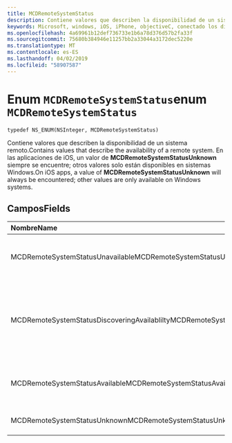 ```yaml
---
title: MCDRemoteSystemStatus
description: Contiene valores que describen la disponibilidad de un sistema remoto.
keywords: Microsoft, windows, iOS, iPhone, objectiveC, conectado los dispositivos, proyecto Roma
ms.openlocfilehash: 4a69961b12def736733e1b6a78d376d57b2fa33f
ms.sourcegitcommit: 75680b384946e11257bb2a33044a3172dec5220e
ms.translationtype: MT
ms.contentlocale: es-ES
ms.lasthandoff: 04/02/2019
ms.locfileid: "58907587"
---
```

# <a name="enum-mcdremotesystemstatus"></a><span data-ttu-id="1a210-104">Enum `MCDRemoteSystemStatus`</span><span class="sxs-lookup"><span data-stu-id="1a210-104">enum `MCDRemoteSystemStatus`</span></span> 

```
typedef NS_ENUM(NSInteger, MCDRemoteSystemStatus)
```  
<span data-ttu-id="1a210-105">Contiene valores que describen la disponibilidad de un sistema remoto.</span><span class="sxs-lookup"><span data-stu-id="1a210-105">Contains values that describe the availability of a remote system.</span></span> <span data-ttu-id="1a210-106">En las aplicaciones de iOS, un valor de **MCDRemoteSystemStatusUnknown** siempre se encuentre; otros valores solo están disponibles en sistemas Windows.</span><span class="sxs-lookup"><span data-stu-id="1a210-106">On iOS apps, a value of **MCDRemoteSystemStatusUnknown** will always be encountered; other values are only available on Windows systems.</span></span>

## <a name="fields"></a><span data-ttu-id="1a210-107">Campos</span><span class="sxs-lookup"><span data-stu-id="1a210-107">Fields</span></span>

| <span data-ttu-id="1a210-108">Nombre</span><span class="sxs-lookup"><span data-stu-id="1a210-108">Name</span></span>                              | <span data-ttu-id="1a210-109">Valor</span><span class="sxs-lookup"><span data-stu-id="1a210-109">Value</span></span> | <span data-ttu-id="1a210-110">Descripción</span><span class="sxs-lookup"><span data-stu-id="1a210-110">Description</span></span>                    |
|:----------------------------------|:------|:-------------------------------|
| <span data-ttu-id="1a210-111">MCDRemoteSystemStatusUnavailable</span><span class="sxs-lookup"><span data-stu-id="1a210-111">MCDRemoteSystemStatusUnavailable</span></span> | <span data-ttu-id="1a210-112">0</span><span class="sxs-lookup"><span data-stu-id="1a210-112">0</span></span> | <span data-ttu-id="1a210-113">El sistema remoto se notifica como no disponible.</span><span class="sxs-lookup"><span data-stu-id="1a210-113">The remote system is reported as unavailable.</span></span> |
| <span data-ttu-id="1a210-114">MCDRemoteSystemStatusDiscoveringAvailablilty</span><span class="sxs-lookup"><span data-stu-id="1a210-114">MCDRemoteSystemStatusDiscoveringAvailablilty</span></span> | <span data-ttu-id="1a210-115">1</span><span class="sxs-lookup"><span data-stu-id="1a210-115">1</span></span> | <span data-ttu-id="1a210-116">Se está determinando el estado del sistema remoto (que se produce durante el proceso de detección).</span><span class="sxs-lookup"><span data-stu-id="1a210-116">The status of the remote system is being determined (occurs during the discovery process).</span></span> |
| <span data-ttu-id="1a210-117">MCDRemoteSystemStatusAvailable</span><span class="sxs-lookup"><span data-stu-id="1a210-117">MCDRemoteSystemStatusAvailable</span></span> | <span data-ttu-id="1a210-118">2</span><span class="sxs-lookup"><span data-stu-id="1a210-118">2</span></span> | <span data-ttu-id="1a210-119">El sistema remoto se notifica como disponibles.</span><span class="sxs-lookup"><span data-stu-id="1a210-119">The remote system is reported as available.</span></span> |
| <span data-ttu-id="1a210-120">MCDRemoteSystemStatusUnknown</span><span class="sxs-lookup"><span data-stu-id="1a210-120">MCDRemoteSystemStatusUnknown</span></span> | <span data-ttu-id="1a210-121">3</span><span class="sxs-lookup"><span data-stu-id="1a210-121">3</span></span> | <span data-ttu-id="1a210-122">El estado es desconocido.</span><span class="sxs-lookup"><span data-stu-id="1a210-122">The status is unknown.</span></span> |
